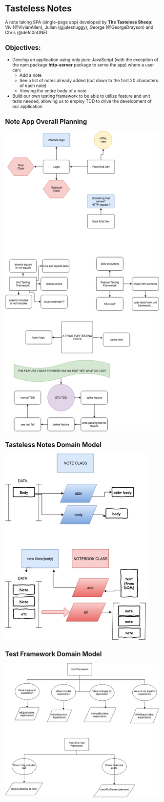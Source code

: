 # Tasteless Notes

A note taking SPA (single-page app) developed by **The Tasteless Sheep**: Viv (@VivianAllen), Julian (@julesnuggy), George (@GeorgeDrayson) and Chris (@defc0nONE).

## Objectives:
 - Develop an application using only pure JavaScript (with the exception of the npm package **http-server** package to serve the app) where a user can:
    - Add a note
    - See a list of notes already added (cut down to the first 20 characters of each note)
    - Viewing the entire body of a note
- Build our own testing framework to be able to utilize feature and unit tests needed, allowing us to employ TDD to drive the development of our application

## Note App Overall Planning
![Note App Overall Planning](/images/overall_domain_model.png)

## Tasteless Notes Domain Model
![Tasteless Notes Domain Model](/images/tasteless_notes_domain_model.png)

## Test Framework Domain Model
![Test Framework Domain Model](/images/test_framework_domain_model.png)
